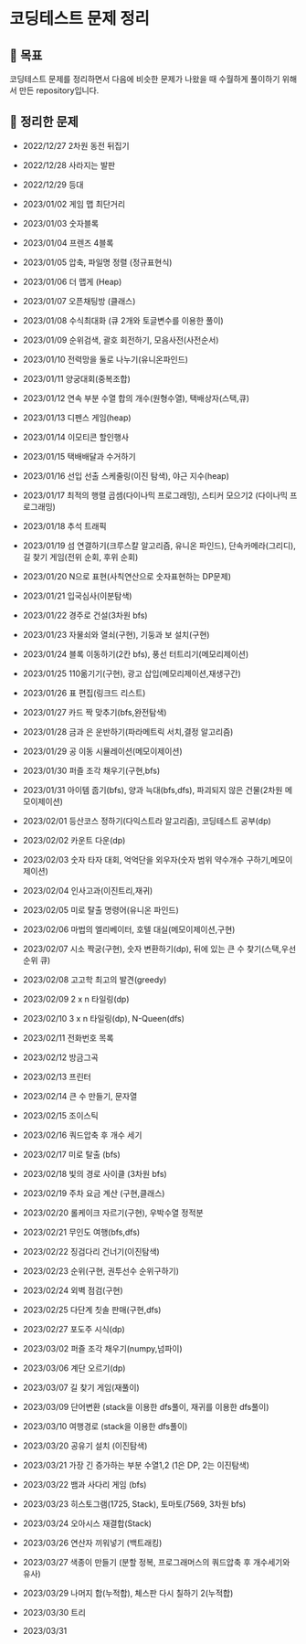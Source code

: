 # 코딩테스트 문제 정리


## 📌 목표

코딩테스트 문제를 정리하면서 다음에 비슷한 문제가 나왔을 때 수월하게 풀이하기 위해서 만든 repository입니다. 

## 📌 정리한 문제

- 2022/12/27 2차원 동전 뒤집기

- 2022/12/28 사라지는 발판

- 2022/12/29 등대

- 2023/01/02 게임 맵 최단거리

- 2023/01/03 숫자블록

- 2023/01/04 프렌즈 4블록

- 2023/01/05 압축, 파일명 정렬 (정규표현식)

- 2023/01/06 더 맵게 (Heap)

- 2023/01/07 오픈채팅방 (클래스)

- 2023/01/08 수식최대화 (큐 2개와 토글변수를 이용한 풀이)

- 2023/01/09 순위검색, 괄호 회전하기, 모음사전(사전순서)

- 2023/01/10 전력망을 둘로 나누기(유니온파인드)

- 2023/01/11 양궁대회(중복조합)

- 2023/01/12 연속 부분 수열 합의 개수(원형수열), 택배상자(스택,큐)

- 2023/01/13 디펜스 게임(heap)

- 2023/01/14 이모티콘 할인행사

- 2023/01/15 택배배달과 수거하기

- 2023/01/16 선입 선출 스케줄링(이진 탐색), 야근 지수(heap)

- 2023/01/17 최적의 행렬 곱셈(다이나믹 프로그래밍), 스티커 모으기2 (다이나믹 프로그래밍)

- 2023/01/18 추석 트래픽

- 2023/01/19 섬 연결하기(크루스칼 알고리즘, 유니온 파인드), 단속카메라(그리디), 길 찾기 게임(전위 순회, 후위 순회)

- 2023/01/20 N으로 표현(사칙연산으로 숫자표현하는 DP문제)

- 2023/01/21 입국심사(이분탐색)

- 2023/01/22 경주로 건설(3차원 bfs)

- 2023/01/23 자물쇠와 열쇠(구현), 기둥과 보 설치(구현)

- 2023/01/24 블록 이동하기(2칸 bfs), 풍선 터트리기(메모리제이션)

- 2023/01/25 110옮기기(구현), 광고 삽입(메모리제이션,재생구간)

- 2023/01/26 표 편집(링크드 리스트)

- 2023/01/27 카드 짝 맞추기(bfs,완전탐색)

- 2023/01/28 금과 은 운반하기(파라메트릭 서치,결정 알고리즘)

- 2023/01/29 공 이동 시뮬레이션(메모이제이션)

- 2023/01/30 퍼즐 조각 채우기(구현,bfs)

- 2023/01/31 아이템 줍기(bfs), 양과 늑대(bfs,dfs), 파괴되지 않은 건물(2차원 메모이제이션)

- 2023/02/01 등산코스 정하기(다익스트라 알고리즘), 코딩테스트 공부(dp)

- 2023/02/02 카운트 다운(dp)

- 2023/02/03 숫자 타자 대회, 억억단을 외우자(숫자 범위 약수개수 구하기,메모이제이션)

- 2023/02/04 인사고과(이진트리,재귀)

- 2023/02/05 미로 탈출 명령어(유니온 파인드)

- 2023/02/06 마법의 엘리베이터, 호텔 대실(메모이제이션,구현)

- 2023/02/07 시소 짝궁(구현), 숫자 변환하기(dp), 뒤에 있는 큰 수 찾기(스택,우선순위 큐)

- 2023/02/08 고고학 최고의 발견(greedy)

- 2023/02/09 2 x n 타일링(dp)

- 2023/02/10 3 x n 타일링(dp), N-Queen(dfs)

- 2023/02/11 전화번호 목록

- 2023/02/12 방금그곡

- 2023/02/13 프린터

- 2023/02/14 큰 수 만들기, 문자열

- 2023/02/15 조이스틱

- 2023/02/16 쿼드압축 후 개수 세기

- 2023/02/17 미로 탈출 (bfs)

- 2023/02/18 빛의 경로 사이클 (3차원 bfs)

- 2023/02/19 주차 요금 계산 (구현,클래스)

- 2023/02/20 롤케이크 자르기(구현), 우박수열 정적분

- 2023/02/21 무인도 여행(bfs,dfs)

- 2023/02/22 징검다리 건너기(이진탐색)

- 2023/02/23 순위(구현, 권투선수 순위구하기)

- 2023/02/24 외벽 점검(구현)

- 2023/02/25 다단계 칫솔 판매(구현,dfs)

- 2023/02/27 포도주 시식(dp)

- 2023/03/02 퍼즐 조각 채우기(numpy,넘파이)

- 2023/03/06 계단 오르기(dp)

- 2023/03/07 길 찾기 게임(재풀이)

- 2023/03/09 단어변환 (stack을 이용한 dfs풀이, 재귀를 이용한 dfs풀이)

- 2023/03/10 여행경로 (stack을 이용한 dfs풀이)

- 2023/03/20 공유기 설치 (이진탐색)

- 2023/03/21 가장 긴 증가하는 부분 수열1,2 (1은 DP, 2는 이진탐색)

- 2023/03/22 뱀과 사다리 게임 (bfs)

- 2023/03/23 히스토그램(1725, Stack), 토마토(7569, 3차원 bfs)

- 2023/03/24 오아시스 재결합(Stack)

- 2023/03/26 연산자 끼워넣기 (백트래킹)

- 2023/03/27 색종이 만들기 (분할 정복, 프로그래머스의 쿼드압축 후 개수세기와 유사)

- 2023/03/29 나머지 합(누적합), 체스판 다시 칠하기 2(누적합)

- 2023/03/30 트리

- 2023/03/31 
